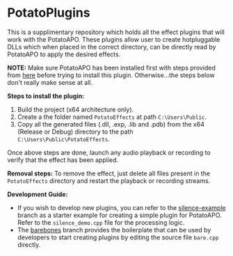 # PotatoPlugins
This is a supplimentary repository which holds all the effect plugins that will work with the PotatoAPO. These plugins allow user to create hotpluggable DLLs which when placed in the correct directory, can be directly read by PotatoAPO to apply the desired effects.

**NOTE:** Make sure PotatoAPO has been installed first with steps provided from [here](https://github.com/Dybios/PotatoAPO) before trying to install this plugin. Otherwise...the steps below don't really make sense at all.

**Steps to install the plugin:**
1. Build the project (x64 architecture only).
2. Create a the folder named `PotatoEffects` at path `C:\Users\Public`.
3. Copy all the generated files (.dll, .exp, .lib and .pdb) from the x64 (Release or Debug) directory to the path `C:\Users\Public\PotatoEffects`.

Once above steps are done, launch any audio playback or recording to verify that the effect has been applied.

**Removal steps:**
To remove the effect, just delete all files present in the `PotatoEffects` directory and restart the playback or recording streams.


**Development Guide:**

* If you wish to develop new plugins, you can refer to the [silence-example](https://github.com/Dybios/PotatoPlugins/tree/silence-example) branch as a starter example for creating a simple plugin for PotatoAPO. Refer to the `silence_demo.cpp` file for the processing logic.
* The [barebones](https://github.com/Dybios/PotatoPlugins/tree/barebones) branch provides the boilerplate that can be used by developers to start creating plugins by editing the source file `bare.cpp` directly. 
